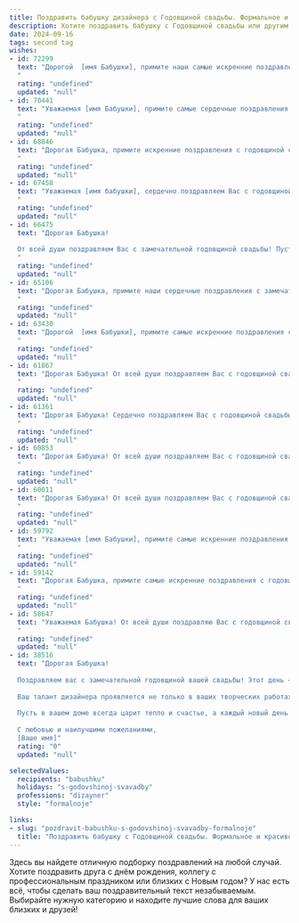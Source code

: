 ```yaml
---
title: Поздравить бабушку дизайнера с Годовщиной свадьбы. Формальное и красивое
description: Хотите поздравить бабушку с Годовщиной свадьбы или другим праздником? Наш ИИ создаст незабываемое поздравление, а вы обязательно выделитесь среди других.  
date: 2024-09-16
tags: second tag
wishes:
- id: 72299
  text: "Дорогой  [имя Бабушки], примите наши самые искренние поздравления с годовщиной свадьбы! Желаем вам, чтобы ваша любовь и преданность друг другу и впредь были источником вдохновения и радости, словно шедевр, созданный талантливыми руками дизайнера. Пусть каждый новый год вашей жизни будет полон ярких красок, гармонии и  нежности!
  "
  rating: "undefined"
  updated: "null"
- id: 70441
  text: "Уважаемая [имя Бабушки], примите самые сердечные поздравления с годовщиной свадьбы! Желаем Вам и Вашему супругу долгих лет счастливой семейной жизни, наполненной любовью, взаимопониманием и, конечно же, творческой энергией. Пусть Ваш дизайн-проект жизни всегда будет ярким, гармоничным и вдохновляющим!
  "
  rating: "undefined"
  updated: "null"
- id: 68846
  text: "Дорогая Бабушка, примите искренние поздравления с годовщиной свадьбы! Желаю Вам  крепкого здоровья, семейного благополучия и долгих лет жизни, наполненных теплом, любовью и взаимопониманием. Пусть Ваша творческая душа, воплощенная в профессии дизайнера, всегда приносит Вам радость и вдохновение!
  "
  rating: "undefined"
  updated: "null"
- id: 67458
  text: "Уважаемая [имя бабушки], сердечно поздравляем Вас с годовщиной свадьбы! Желаем Вам крепкого здоровья, долгих лет жизни в любви и согласии, семейного благополучия. Пусть Ваша творческая жилка, воплощенная в профессии дизайнера, продолжает приносить Вам радость и вдохновение!
  "
  rating: "undefined"
  updated: "null"
- id: 66475
  text: "Дорогая Бабушка!
  
  От всей души поздравляем Вас с замечательной годовщиной свадьбы! Пусть ваша любовь, крепкая и яркая, как ваш дизайнерский талант,  продолжает радовать вас долгие годы!
  "
  rating: "undefined"
  updated: "null"
- id: 65106
  text: "Дорогая Бабушка, примите наши сердечные поздравления с замечательной годовщиной Вашей свадьбы!  Желаем Вам долгих лет в любви и благополучии, пусть Ваша жизнь будет наполнена радостью, теплом и  счастьем.
  "
  rating: "undefined"
  updated: "null"
- id: 63430
  text: "Дорогой  [имя Бабушки], примите самые искренние поздравления с замечательной годовщиной свадьбы! Пусть годы, прошедшие рука об руку,  будут для вас ярким напоминанием о любви и верности, а ваша  творческая душа, украшенная талантом дизайнера,  продолжает радовать родных и близких своим неповторимым стилем.  Желаем вам крепкого здоровья, неиссякаемого вдохновения  и  многих-многих счастливых лет вместе!
  "
  rating: "undefined"
  updated: "null"
- id: 61867
  text: "Дорогая Бабушка! От всей души поздравляем Вас с годовщиной свадьбы! Желаем Вам крепкого здоровья, семейного счастья и благополучия. Пусть ваша любовь и нежность остаются неизменными, а дом всегда будет полон теплом и уютом.
  "
  rating: "undefined"
  updated: "null"
- id: 61361
  text: "Дорогая Бабушка! Сердечно поздравляем Вас с годовщиной свадьбы! Пусть эта важнейшая дата в вашей семейной жизни станет ещё одним напоминанием о вашем нерушимом союзе и бесконечной любви. Желаем вам крепкого здоровья, радости, тепла, семейного благополучия и, конечно, вдохновения – ведь вы, как истинный дизайнер, умеете создавать красоту во всем!
  "
  rating: "undefined"
  updated: "null"
- id: 60853
  text: "Дорогая Бабушка! От всей души поздравляем Вас с годовщиной свадьбы!  Пусть ваша любовь, столь много лет украшающая мир, будет яркой и вдохновляющей, как самый красивый дизайн! Желаем Вам крепкого здоровья, семейного благополучия и много-много счастливых лет, наполненных любовью, радостью и теплом.
  "
  rating: "undefined"
  updated: "null"
- id: 60011
  text: "Дорогая Бабушка! От всей души поздравляем Вас с годовщиной свадьбы! Желаем Вам крепкого здоровья, семейного благополучия и долгих лет, наполненных любовью, радостью и творческим вдохновением, которое Вам всегда так удавалось находить в жизни, как талантливому дизайнеру.
  "
  rating: "undefined"
  updated: "null"
- id: 59792
  text: "Уважаемая [имя Бабушки], примите самые искренние поздравления с годовщиной свадьбы! Желаем Вам крепкого здоровья, семейного благополучия, любви и счастья на долгие годы. Пусть каждый день будет наполнен яркими красками, как дизайн Вашей замечательной жизни!
  "
  rating: "undefined"
  updated: "null"
- id: 59142
  text: "Дорогая Бабушка, примите самые искренние поздравления с годовщиной свадьбы! Желаю вам, чтобы ваша любовь, как прекрасный дизайн, всегда оставалась яркой, гармоничной и вечной. Пусть каждый день вашей совместной жизни будет наполнен теплом, радостью и счастьем!
  "
  rating: "undefined"
  updated: "null"
- id: 58647
  text: "Уважаемая Бабушка! От всей души поздравляю Вас с годовщиной свадьбы! Желаю Вам долгих лет совместной жизни, наполненных любовью, счастьем и благополучием. Пусть Ваша семейная история будет богата яркими красками, как Ваши дизайнерские творения!
  "
  rating: "undefined"
  updated: "null"
- id: 38516
  text: "Дорогая Бабушка!
  
  Поздравляем вас с замечательной годовщиной вашей свадьбы! Этот день — не только символ любви и преданности, но и светлое напоминание о том, как важно беречь и ценить моменты, проведенные вместе.
  
  Ваш талант дизайнера проявляется не только в ваших творческих работах, но и в том, как вы оформляете свою жизнь, наполняя её гармонией и красотой. Мы восхищаемся вашей способностью создавать уют и вдохновение вокруг себя.
  
  Пусть в вашем доме всегда царит тепло и счастье, а каждый новый день приносит радость и новые впечатления. Желаем крепкого здоровья, неиссякаемой энергии и безграничной любви рядом с вами.
  
  С любовью и наилучшими пожеланиями,
  [Ваше имя]"
  rating: "0"
  updated: "null"

selectedValues:
  recipients: "babushku"
  holidays: "s-godovshinoj-svavadby"
  professions: "dizayner"
  style: "formalnoje"

links:
- slug: "pozdravit-babushku-s-godovshinoj-svavadby-formalnoje"
  title: "Поздравить бабушку с Годовщиной свадьбы. Формальное и красивое"
---
```


Здесь вы найдете отличную подборку поздравлений на любой случай. 
Хотите поздравить друга с днём рождения, коллегу с профессиональным праздником или близких с Новым годом? У нас есть всё, чтобы сделать ваш поздравительный текст незабываемым. Выбирайте нужную категорию и находите лучшие слова для ваших близких и друзей!
